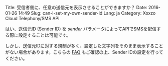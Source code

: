 Title: 受信者側に、任意の送信元を表示させることができますか？
Date: 2016-01-26 14:49
Slug: can-i-set-my-own-sender-id
Lang: ja
Category: Xoxzo Cloud Telephony/SMS API

はい、送信元ID (Sender ID) を *sender* パラメータによってAPIでSMSを配信する際に設定することは可能です。

しかし、送信元IDに対する規制が多く、設定した文字列をそのまま表示することがない場合があります。こちらの [FAQ](https://help.xoxzo.com/ja/xoxzo-cloud-telephony/articles/what-does-sender-id-do/) もご確認の上、Sender IDの設定を行ってください。
